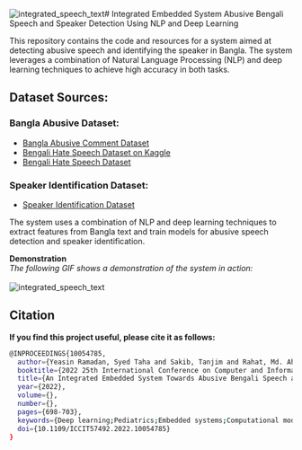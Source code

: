 ![integrated_speech_text](https://github.com/user-attachments/assets/d1619943-d1e4-4e16-9a54-3c158e845d68)# Integrated Embedded System Abusive Bengali Speech and Speaker Detection Using NLP and Deep Learning

This repository contains the code and resources for a system aimed at detecting abusive speech and identifying the speaker in Bangla. The system leverages a combination of Natural Language Processing (NLP) and deep learning techniques to achieve high accuracy in both tasks.

## Dataset Sources:

### Bangla Abusive Dataset:
- [Bangla Abusive Comment Dataset](https://github.com/aimansnigdha/Bangla-Abusive-Comment-Dataset)
- [Bengali Hate Speech Dataset on Kaggle](https://www.kaggle.com/datasets/naurosromim/bengali-hate-speech-dataset)
- [Bengali Hate Speech Dataset](https://github.com/rezacsedu/Bengali-Hate-Speech-Dataset)

### Speaker Identification Dataset:
- [Speaker Identification Dataset](https://drive.google.com/drive/folders/1TNcp6t7_ZJ1E3TDhqZTW_DKhrkXMHbs1)

The system uses a combination of NLP and deep learning techniques to extract features from Bangla text and train models for abusive speech detection and speaker identification.

**Demonstration**
<br />
_The following GIF shows a demonstration of the system in action:_
<br /> 
<br />
![integrated_speech_text](https://github.com/user-attachments/assets/bc33f706-7164-434b-b53b-0cd54094a669)


## Citation 

**If you find this project useful, please cite it as follows:**
```bash 
@INPROCEEDINGS{10054785,
  author={Yeasin Ramadan, Syed Taha and Sakib, Tanjim and Rahat, Md. Ahsan and Mushfique Hossain, Md. and Rahman, Raiyan and Rahman, Md. Mahbubur},
  booktitle={2022 25th International Conference on Computer and Information Technology (ICCIT)}, 
  title={An Integrated Embedded System Towards Abusive Bengali Speech and Speaker Detection Using NLP and Deep Learning}, 
  year={2022},
  volume={},
  number={},
  pages={698-703},
  keywords={Deep learning;Pediatrics;Embedded systems;Computational modeling;Bit error rate;Employment;Feature extraction;BERT;Bi-LSTM;Deep Learning;GRU;LSTM;MFCC;Natural Language Processing;Speech Detection;Voice Recognition},
  doi={10.1109/ICCIT57492.2022.10054785}
}
```
